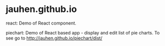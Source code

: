 # jauhen.github.io
react: Demo of React component.

piechart: Demo of React based app - display and edit list of pie charts. To see go to http://jauhen.github.io/piechart/dist/
